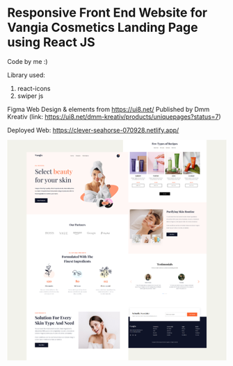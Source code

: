 # Responsive Front End Website for Vangia Cosmetics Landing Page using React JS
Code by me :)

Library  used:
1. react-icons
2. swiper js

Figma Web Design & elements from https://ui8.net/ Published by Dmm Kreativ 
(link: https://ui8.net/dmm-kreativ/products/uniquepages?status=7)

Deployed Web: https://clever-seahorse-070928.netlify.app/

![Design preview for Vangia Cosmetics landing page](./src/images/result.png)
